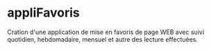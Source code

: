 # appliFavoris

Cration d'une application de mise en favoris de page WEB avec suivi quotidien, hebdomadaire, mensuel et autre des lecture effectuées.
